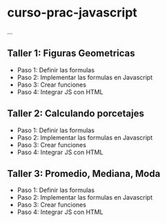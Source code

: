 # curso-prac-javascript

...

## Taller 1: Figuras Geometricas

- Paso 1: Definir las formulas
- Paso 2: Implementar las formulas en Javascript
- Paso 3: Crear funciones
- Paso 4: Integrar JS con HTML

## Taller 2: Calculando porcetajes

- Paso 1: Definir las formulas
- Paso 2: Implementar las formulas en Javascript
- Paso 3: Crear funciones
- Paso 4: Integrar JS con HTML

## Taller 3: Promedio, Mediana, Moda

- Paso 1: Definir las formulas
- Paso 2: Implementar las formulas en Javascript
- Paso 3: Crear funciones
- Paso 4: Integrar JS con HTML
